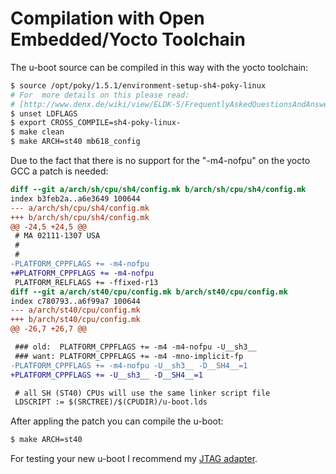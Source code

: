 # Compilation with Open Embedded/Yocto Toolchain

The u-boot source can be compiled in this way with the yocto toolchain:

```bash
$ source /opt/poky/1.5.1/environment-setup-sh4-poky-linux
# For  more details on this please read:
# [http://www.denx.de/wiki/view/ELDK-5/FrequentlyAskedQuestionsAndAnswers#Compiling_U_Boot_or_Linux_fails](http://www.denx.de/wiki/view/ELDK-5/FrequentlyAskedQuestionsAndAnswers#Compiling_U_Boot_or_Linux_fails)
$ unset LDFLAGS
$ export CROSS_COMPILE=sh4-poky-linux-
$ make clean
$ make ARCH=st40 mb618_config
```

Due to the fact that there is no support for the "-m4-nofpu" on the yocto GCC a patch is needed:

```diff
diff --git a/arch/sh/cpu/sh4/config.mk b/arch/sh/cpu/sh4/config.mk
index b3feb2a..a6e3649 100644
--- a/arch/sh/cpu/sh4/config.mk
+++ b/arch/sh/cpu/sh4/config.mk
@@ -24,5 +24,5 @@
 # MA 02111-1307 USA
 #
 #
-PLATFORM_CPPFLAGS += -m4-nofpu
+#PLATFORM_CPPFLAGS += -m4-nofpu
 PLATFORM_RELFLAGS += -ffixed-r13
diff --git a/arch/st40/cpu/config.mk b/arch/st40/cpu/config.mk
index c780793..a6f99a7 100644
--- a/arch/st40/cpu/config.mk
+++ b/arch/st40/cpu/config.mk
@@ -26,7 +26,7 @@

 ### old:  PLATFORM_CPPFLAGS += -m4 -m4-nofpu -U__sh3__
 ### want: PLATFORM_CPPFLAGS += -m4 -mno-implicit-fp
-PLATFORM_CPPFLAGS += -m4-nofpu -U__sh3__ -D__SH4__=1
+PLATFORM_CPPFLAGS += -U__sh3__ -D__SH4__=1

 # all SH (ST40) CPUs will use the same linker script file
 LDSCRIPT := $(SRCTREE)/$(CPUDIR)/u-boot.lds
```

After appling the patch you can compile the u-boot:
```bash
$ make ARCH=st40
```

For testing your new u-boot I recommend my [JTAG adapter](https://github.com/project-magpie/jtag-adapter).

